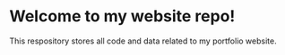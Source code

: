 # Welcome to my website repo!

This respository stores all code and data related to my portfolio website.
